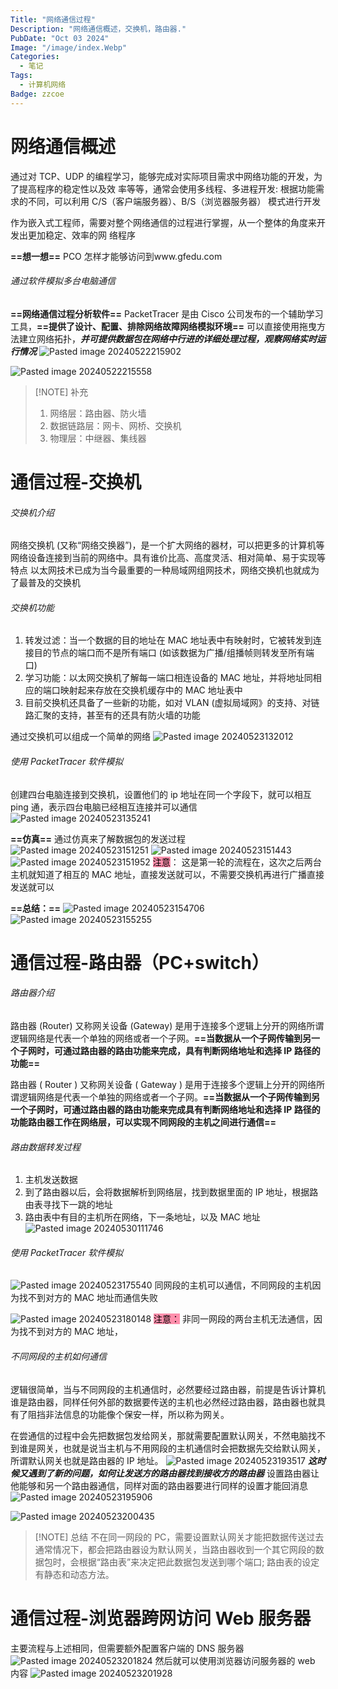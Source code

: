 ```yaml
---
Title: "网络通信过程"
Description: "网络通信概述，交换机，路由器."
PubDate: "Oct 03 2024"
Image: "/image/index.Webp"
Categories:
  - 笔记
Tags:
  - 计算机网络
Badge: zzcoe
---
```



# 网络通信概述

通过对 TCP、UDP 的编程学习，能够完成对实际项目需求中网络功能的开发，为了提高程序的稳定性以及效
率等等，通常会使用多线程、多进程开发: 根据功能需求的不同，可以利用 C/S（客户端服务器）、B/S（浏览器服务器） 模式进行开发

作为嵌入式工程师，需要对整个网络通信的过程进行掌握，从一个整体的角度来开发出更加稳定、效率的网
络程序

**==想一想==**
PCO 怎样才能够访问到www.gfedu.com



###### 通过软件模拟多台电脑通信

**==网络通信过程分析软件==**
PacketTracer 是由 Cisco 公司发布的一个辅助学习工具，**==提供了设计、配置、排除网络故障网络模拟环境==**
可以直接使用拖曳方法建立网络拓扑，***并可提供数据包在网络中行进的详细处理过程，观察网络实时运行情况***
![Pasted image 20240522215902](https://zzoce.obs.cn-north-4.myhuaweicloud.com/img/Pasted%20image%2020240522215902.png)

![Pasted image 20240522215558](https://zzoce.obs.cn-north-4.myhuaweicloud.com/img/Pasted%20image%2020240522215558.png)


> [!NOTE] 补充
> 1. 网络层：路由器、防火墙
> 2. 数据链路层：网卡、网桥、交换机
> 3. 物理层：中继器、集线器

# 通信过程-交换机

###### 交换机介绍

网络交换机 (又称“网络交换器”)，是一个扩大网络的器材，可以把更多的计算机等网络设备连接到当前的网络中。具有谁价比高、高度灵活、相对简单、易于实现等特点
以太网技术已成为当今最重要的一种局域网组网技术，网络交换机也就成为了最普及的交换机

###### 交换机功能

1. 转发过滤：当一个数据的目的地址在 MAC 地址表中有映射时，它被转发到连接目的节点的端口而不是所有端口 (如该数据为广播/组播帧则转发至所有端口)
2. 学习功能：以太网交换机了解每一端口相连设备的 MAC 地址，并将地址同相应的端口映射起来存放在交换机缓存中的 MAC 地址表中
3. 目前交换机还具备了一些新的功能，如对 VLAN (虚拟局域网》的支持、对链路汇聚的支持，甚至有的还具有防火墙的功能



通过交换机可以组成一个简单的网络
![Pasted image 20240523132012](https://zzoce.obs.cn-north-4.myhuaweicloud.com/img/Pasted%20image%2020240523132012.png)
###### 使用 PacketTracer 软件模拟
创建四台电脑连接到交换机，设置他们的 ip 地址在同一个字段下，就可以相互 ping 通，表示四台电脑已经相互连接并可以通信
![Pasted image 20240523135241](https://zzoce.obs.cn-north-4.myhuaweicloud.com/img/Pasted%20image%2020240523135241.png)

**==仿真==**
通过仿真来了解数据包的发送过程
![Pasted image 20240523151251](https://zzoce.obs.cn-north-4.myhuaweicloud.com/img/Pasted%20image%2020240523151251.png)
![Pasted image 20240523151443](https://zzoce.obs.cn-north-4.myhuaweicloud.com/img/Pasted%20image%2020240523151443.png)
![Pasted image 20240523151952](https://zzoce.obs.cn-north-4.myhuaweicloud.com/img/Pasted%20image%2020240523151952.png)
<mark style="background: #FF5582A6;">注意</mark>：
这是第一轮的流程在，这次之后两台主机就知道了相互的 MAC 地址，直接发送就可以，不需要交换机再进行广播直接发送就可以


**==总结：==**
![Pasted image 20240523154706](https://zzoce.obs.cn-north-4.myhuaweicloud.com/img/Pasted%20image%2020240523154706.png)
![Pasted image 20240523155255](https://zzoce.obs.cn-north-4.myhuaweicloud.com/img/Pasted%20image%2020240523155255.png)

# 通信过程-路由器（PC+switch）
###### 路由器介绍

路由器 (Router) 又称网关设备 (Gateway) 是用于连接多个逻辑上分开的网络所谓逻辑网络是代表一个单独的网络或者一个子网。**==当数据从一个子网传输到另一个子网时，可通过路由器的路由功能来完成，具有判断网络地址和选择 IP 路径的功能==**


路由器 ( Router ) 又称网关设备 ( Gateway ) 是用于连接多个逻辑上分开的网络所谓逻辑网络是代表一个单独的网络或者一个子网。**==当数据从一个子网传输到另一个子网时，可通过路由器的路由功能来完成具有判断网络地址和选择 IP 路径的功能路由器工作在网络层，可以实现不同网段的主机之间进行通信==**
###### 路由数据转发过程
1. 主机发送数据
2. 到了路由器以后，会将数据解析到网络层，找到数据里面的 IP 地址，根据路由表寻找下一跳的地址
3. 路由表中有目的主机所在网络，下一条地址，以及 MAC 地址
![Pasted image 20240530111746](https://zzoce.obs.cn-north-4.myhuaweicloud.com/img/Pasted%20image%2020240530111746.png)

###### 使用 PacketTracer 软件模拟
![Pasted image 20240523175540](https://zzoce.obs.cn-north-4.myhuaweicloud.com/img/Pasted%20image%2020240523175540.png)
同网段的主机可以通信，不同网段的主机因为找不到对方的 MAC 地址而通信失败

![Pasted image 20240523180148](https://zzoce.obs.cn-north-4.myhuaweicloud.com/img/Pasted%20image%2020240523180148.png)
<mark style="background: #FF5582A6;">注意：</mark>
非同一网段的两台主机无法通信，因为找不到对方的 MAC 地址，

###### 不同网段的主机如何通信
逻辑很简单，当与不同网段的主机通信时，必然要经过路由器，前提是告诉计算机谁是路由器，同样任何外部的数据要传送的主机也必然经过路由器，路由器也就具有了阻挡非法信息的功能像个保安一样，所以称为网关。

在尝通信的过程中会先把数据包发给网关，那就需要配置默认网关，不然电脑找不到谁是网关，也就是说当主机与不用网段的主机通信时会把数据先交给默认网关，所谓默认网关也就是路由器的 IP 地址。
![Pasted image 20240523193517](https://zzoce.obs.cn-north-4.myhuaweicloud.com/img/Pasted%20image%2020240523193517.png)
***这时候又遇到了新的问题，如何让发送方的路由器找到接收方的路由器***
设置路由器让他能够和另一个路由器通信，同样对面的路由器要进行同样的设置才能回消息
![Pasted image 20240523195906](https://zzoce.obs.cn-north-4.myhuaweicloud.com/img/Pasted%20image%2020240523195906.png)

![Pasted image 20240523200435](https://zzoce.obs.cn-north-4.myhuaweicloud.com/img/Pasted%20image%2020240523200435.png)

> [!NOTE] 总结
>不在同一网段的 PC，需要设置默认网关才能把数据传送过去通常情况下，都会把路由器设为默认网关，当路由器收到一个其它网段的数据包时，会根据“路由表”来决定把此数据包发送到哪个端口; 路由表的设定有静态和动态方法。
# 通信过程-浏览器跨网访问 Web 服务器

主要流程与上述相同，但需要额外配置客户端的 DNS 服务器
![Pasted image 20240523201824](https://zzoce.obs.cn-north-4.myhuaweicloud.com/img/Pasted%20image%2020240523201824.png)
然后就可以使用浏览器访问服务器的 web 内容
![Pasted image 20240523201928](https://zzoce.obs.cn-north-4.myhuaweicloud.com/img/Pasted%20image%2020240523201928.png)